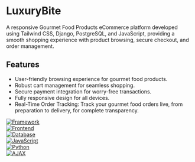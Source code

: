 
# LuxuryBite



A responsive Gourmet Food Products eCommerce platform developed using Tailwind CSS, Django, PostgreSQL, and JavaScript, providing a smooth shopping experience with product browsing, secure checkout, and order management.




## Features

- User-friendly browsing experience for gourmet food products.  
- Robust cart management for seamless shopping.  
- Secure payment integration for worry-free transactions.  
- Fully responsive design for all devices.
- Real-Time Order Tracking: Track your gourmet food orders live, from preparation to delivery, for complete transparency.

[![Framework](https://img.shields.io/badge/Framework-Django-blue)](https://www.djangoproject.com/)  
[![Frontend](https://img.shields.io/badge/Frontend-TailwindCSS-orange)](https://tailwindcss.com/)  
[![Database](https://img.shields.io/badge/Database-PostgreSQL-blue)](https://www.postgresql.org/)  
[![JavaScript](https://img.shields.io/badge/Language-JavaScript-yellow)](https://www.javascript.com/)  
[![Python](https://img.shields.io/badge/Language-Python-blue)](https://www.python.org/)  
[![AJAX](https://img.shields.io/badge/Tech-AJAX-green)](https://www.ajax.org/)
